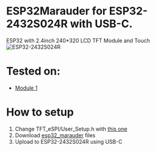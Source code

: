 
# ESP32Marauder for ESP32-2432S024R with USB-C.
ESP32 with 2.4inch 240*320 LCD TFT Module and Touch
![ESP32-2432S024R](https://github.com/b00mekk/ESP32-Marauder-ESP32-2432S024R/blob/main/ESP32-Arduino-LVGL-WIFI-Bluetooth-Development-Board-2-4-240-320-Smart-Display-Screen-2-4inch.jpg_.png?raw=true)

# Tested on:
- [Module 1](https://aliexpress.com/item/1005006969878456.html)


# How to setup
1. Change TFT_eSPI/User_Setup.h with [this one](https://github.com/b00mekk/ESP32-Marauder-ESP32-2432S024R/blob/main/User_Setup.h)
2. Download [esp32_marauder](https://github.com/b00mekk/ESP32-Marauder-ESP32-2432S024R/tree/main/esp32_marauder) files
3. Upload to ESP32-2432S024R using USB-C
